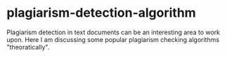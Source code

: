 # plagiarism-detection-algorithm
Plagiarism detection in text documents can be an interesting area to work upon. Here I am discussing some popular plagiarism checking algorithms "theoratically".
